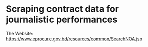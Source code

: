 # Scraping contract data for journalistic performances

The Website: https://www.eprocure.gov.bd/resources/common/SearchNOA.jsp
